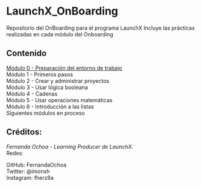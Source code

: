 # LaunchX_OnBoarding
Repositorio del OnBoarding para el programa LaunchX
Incluye las prácticas realizadas en cada módulo del Onboarding

## Contenido
[Módulo 0 - Preparación del entorno de trabajo](Modulo_0/)  
Módulo 1 - Primeros pasos  
Módulo 2 - Crear y administrar proyectos  
Módulo 3 - Usar lógica booleana  
Módulo 4 - Cadenas  
Módulo 5 - Usar operaciones matemáticas  
Módulo 6 - Introducción a las listas  
Siguientes módulos en proceso

## Créditos:
*Fernanda Ochoa - Learning Producer de LaunchX.*  
Redes:

GitHub: FernandaOchoa  
Twitter: @imonsh  
Instagram: fherz8a  
